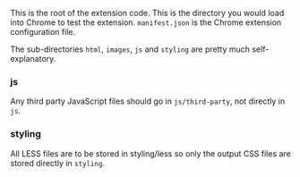 This is the root of the extension code. This is the directory you would load into Chrome to test the extension. `manifest.json` is the Chrome extension configuration file.

The sub-directories `html`, `images`, `js` and `styling` are pretty much self-explanatory.

### js

Any third party JavaScript files should go in `js/third-party`, not directly in `js`.

### styling

All LESS files are to be stored in styling/less so only the output CSS files are stored directly in `styling`.